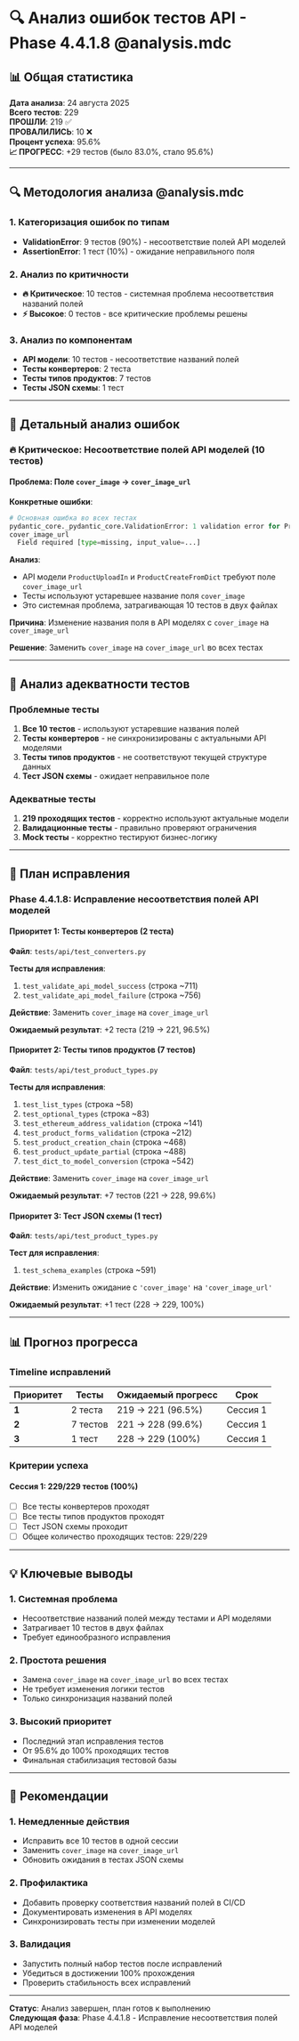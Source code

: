 # 🔍 Анализ ошибок тестов API - Phase 4.4.1.8 @analysis.mdc

## 📊 Общая статистика

**Дата анализа**: 24 августа 2025  
**Всего тестов**: 229  
**ПРОШЛИ**: 219 ✅  
**ПРОВАЛИЛИСЬ**: 10 ❌  
**Процент успеха**: 95.6%  
**📈 ПРОГРЕСС**: +29 тестов (было 83.0%, стало 95.6%)

---

## 🔍 Методология анализа @analysis.mdc

### **1. Категоризация ошибок по типам**
- **ValidationError**: 9 тестов (90%) - несоответствие полей API моделей
- **AssertionError**: 1 тест (10%) - ожидание неправильного поля

### **2. Анализ по критичности**
- **🔥 Критическое**: 10 тестов - системная проблема несоответствия названий полей
- **⚡ Высокое**: 0 тестов - все критические проблемы решены

### **3. Анализ по компонентам**
- **API модели**: 10 тестов - несоответствие названий полей
- **Тесты конвертеров**: 2 теста
- **Тесты типов продуктов**: 7 тестов
- **Тесты JSON схемы**: 1 тест

---

## 🚨 Детальный анализ ошибок

### **🔥 Критическое: Несоответствие полей API моделей (10 тестов)**

#### **Проблема**: Поле `cover_image` → `cover_image_url`

**Конкретные ошибки**:
```python
# Основная ошибка во всех тестах
pydantic_core._pydantic_core.ValidationError: 1 validation error for ProductUploadIn
cover_image_url
  Field required [type=missing, input_value=...]
```

**Анализ**:
- API модели `ProductUploadIn` и `ProductCreateFromDict` требуют поле `cover_image_url`
- Тесты используют устаревшее название поля `cover_image`
- Это системная проблема, затрагивающая 10 тестов в двух файлах

**Причина**: Изменение названия поля в API моделях с `cover_image` на `cover_image_url`

**Решение**: Заменить `cover_image` на `cover_image_url` во всех тестах

---

## 🎯 Анализ адекватности тестов

### **Проблемные тесты**
1. **Все 10 тестов** - используют устаревшие названия полей
2. **Тесты конвертеров** - не синхронизированы с актуальными API моделями
3. **Тесты типов продуктов** - не соответствуют текущей структуре данных
4. **Тест JSON схемы** - ожидает неправильное поле

### **Адекватные тесты**
1. **219 проходящих тестов** - корректно используют актуальные модели
2. **Валидационные тесты** - правильно проверяют ограничения
3. **Mock тесты** - корректно тестируют бизнес-логику

---

## 🔧 План исправления

### **Phase 4.4.1.8: Исправление несоответствия полей API моделей**

#### **Приоритет 1: Тесты конвертеров (2 теста)**

**Файл**: `tests/api/test_converters.py`

**Тесты для исправления**:
1. `test_validate_api_model_success` (строка ~711)
2. `test_validate_api_model_failure` (строка ~756)

**Действие**: Заменить `cover_image` на `cover_image_url`

**Ожидаемый результат**: +2 теста (219 → 221, 96.5%)

#### **Приоритет 2: Тесты типов продуктов (7 тестов)**

**Файл**: `tests/api/test_product_types.py`

**Тесты для исправления**:
1. `test_list_types` (строка ~58)
2. `test_optional_types` (строка ~83)
3. `test_ethereum_address_validation` (строка ~141)
4. `test_product_forms_validation` (строка ~212)
5. `test_product_creation_chain` (строка ~468)
6. `test_product_update_partial` (строка ~488)
7. `test_dict_to_model_conversion` (строка ~542)

**Действие**: Заменить `cover_image` на `cover_image_url`

**Ожидаемый результат**: +7 тестов (221 → 228, 99.6%)

#### **Приоритет 3: Тест JSON схемы (1 тест)**

**Файл**: `tests/api/test_product_types.py`

**Тест для исправления**:
1. `test_schema_examples` (строка ~591)

**Действие**: Изменить ожидание с `'cover_image'` на `'cover_image_url'`

**Ожидаемый результат**: +1 тест (228 → 229, 100%)

---

## 📊 Прогноз прогресса

### **Timeline исправлений**

| Приоритет | Тесты | Ожидаемый прогресс | Срок |
|-----------|-------|-------------------|------|
| **1** | 2 теста | 219 → 221 (96.5%) | Сессия 1 |
| **2** | 7 тестов | 221 → 228 (99.6%) | Сессия 1 |
| **3** | 1 тест | 228 → 229 (100%) | Сессия 1 |

### **Критерии успеха**

#### **Сессия 1**: 229/229 тестов (100%)
- [ ] Все тесты конвертеров проходят
- [ ] Все тесты типов продуктов проходят
- [ ] Тест JSON схемы проходит
- [ ] Общее количество проходящих тестов: 229/229

---

## 💡 Ключевые выводы

### **1. Системная проблема**
- Несоответствие названий полей между тестами и API моделями
- Затрагивает 10 тестов в двух файлах
- Требует единообразного исправления

### **2. Простота решения**
- Замена `cover_image` на `cover_image_url` во всех тестах
- Не требует изменения логики тестов
- Только синхронизация названий полей

### **3. Высокий приоритет**
- Последний этап исправления тестов
- От 95.6% до 100% проходящих тестов
- Финальная стабилизация тестовой базы

---

## 🎯 Рекомендации

### **1. Немедленные действия**
- Исправить все 10 тестов в одной сессии
- Заменить `cover_image` на `cover_image_url`
- Обновить ожидания в тестах JSON схемы

### **2. Профилактика**
- Добавить проверку соответствия названий полей в CI/CD
- Документировать изменения в API моделях
- Синхронизировать тесты при изменении моделей

### **3. Валидация**
- Запустить полный набор тестов после исправлений
- Убедиться в достижении 100% прохождения
- Проверить стабильность всех исправлений

---

**Статус**: Анализ завершен, план готов к выполнению  
**Следующая фаза**: Phase 4.4.1.8 - Исправление несоответствия полей API моделей
